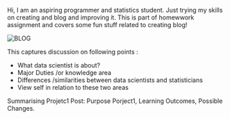 Hi, I am an aspiring programmer and statistics student. Just trying my skills on creating and blog and improving it.
This is part of homewwork assignment and covers some fun stuff related to creating blog!

![BLOG](https://user-images.githubusercontent.com/109885196/187854349-cd4b8bcc-3f04-4e39-92d4-54b8caba7531.png)

This captures discussion on following points :
* What data scientist is about?
* Major Duties /or knowledge area
* Differences /similarities between data scientists and statisticians
* View self in relation to these two areas


Summarising Projetc1 Post: Purpose Porject1, Learning Outcomes, Possible Changes.


